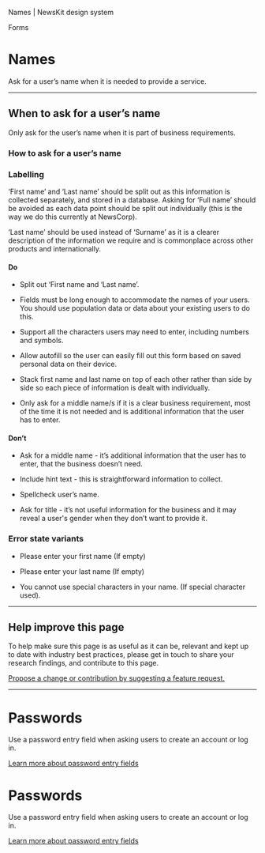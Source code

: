 Names | NewsKit design system

Forms

Names
=====

Ask for a user’s name when it is needed to provide a service.

* * *

When to ask for a user’s name
-----------------------------

Only ask for the user’s name when it is part of business requirements.

### How to ask for a user’s name

### Labelling

‘First name’ and ‘Last name’ should be split out as this information is collected separately, and stored in a database. Asking for ‘Full name’ should be avoided as each data point should be split out individually (this is the way we do this currently at NewsCorp).  
  
‘Last name’ should be used instead of ‘Surname’ as it is a clearer description of the information we require and is commonplace across other products and internationally.

#### Do

*   Split out ‘First name and ‘Last name’.
    
*   Fields must be long enough to accommodate the names of your users. You should use population data or data about your existing users to do this.
    
*   Support all the characters users may need to enter, including numbers and symbols.
    
*   Allow autofill so the user can easily fill out this form based on saved personal data on their device.
    
*   Stack first name and last name on top of each other rather than side by side so each piece of information is dealt with individually.
    
*   Only ask for a middle name/s if it is a clear business requirement, most of the time it is not needed and is additional information that the user has to enter.
    

#### Don’t

*   Ask for a middle name - it’s additional information that the user has to enter, that the business doesn’t need.
    
*   Include hint text - this is straightforward information to collect.
    
*   Spellcheck user’s name.
    
*   Ask for title - it’s not useful information for the business and it may reveal a user's gender when they don’t want to provide it.
    

### Error state variants

*   Please enter your first name (If empty)
    
*   Please enter your last name (If empty)
    
*   You cannot use special characters in your name. (If special character used).
    

* * *

Help improve this page
----------------------

To help make sure this page is as useful as it can be, relevant and kept up to date with industry best practices, please get in touch to share your research findings, and contribute to this page.  
  
[Propose a change or contribution by suggesting a feature request.](https://github.com/newscorp-ghfb/newskit/issues/new/choose)

* * *

Passwords
=========

Use a password entry field when asking users to create an account or log in.

[Learn more about password entry fields](/patterns/forms/passwords/)

Passwords
=========

Use a password entry field when asking users to create an account or log in.

[Learn more about password entry fields](/patterns/forms/passwords/)